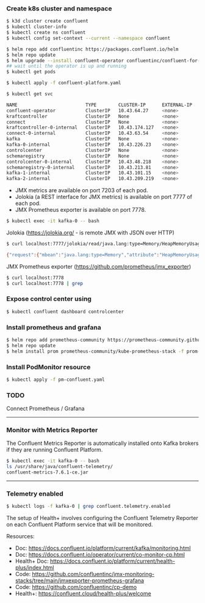 ### Create k8s cluster and namespace

```bash
$ k3d cluster create confluent
$ kubectl cluster-info
$ kubectl create ns confluent
$ kubectl config set-context --current --namespace confluent
```

```bash
$ helm repo add confluentinc https://packages.confluent.io/helm
$ helm repo update
$ helm upgrade --install confluent-operator confluentinc/confluent-for-kubernetes --set kRaftEnabled=true
## wait until the operator is up and running
$ kubectl get pods
```

```bash
$ kubectl apply -f confluent-platform.yaml
```

```bash
$ kubectl get svc

NAME                         TYPE        CLUSTER-IP      EXTERNAL-IP   PORT(S)                                                                   AGE
confluent-operator           ClusterIP   10.43.64.27     <none>        7778/TCP                                                                  38m
kraftcontroller              ClusterIP   None            <none>        9074/TCP,7203/TCP,7777/TCP,7778/TCP,9072/TCP                              37m
connect                      ClusterIP   None            <none>        8083/TCP,7203/TCP,7777/TCP,7778/TCP                                       37m
kraftcontroller-0-internal   ClusterIP   10.43.174.127   <none>        9074/TCP,7203/TCP,7777/TCP,7778/TCP,9072/TCP                              37m
connect-0-internal           ClusterIP   10.43.63.54     <none>        8083/TCP,7203/TCP,7777/TCP,7778/TCP                                       37m
kafka                        ClusterIP   None            <none>        9074/TCP,9092/TCP,8090/TCP,9071/TCP,7203/TCP,7777/TCP,7778/TCP,9072/TCP   36m
kafka-0-internal             ClusterIP   10.43.226.23    <none>        9074/TCP,9092/TCP,8090/TCP,9071/TCP,7203/TCP,7777/TCP,7778/TCP,9072/TCP   36m
controlcenter                ClusterIP   None            <none>        9021/TCP,7203/TCP,7777/TCP,7778/TCP                                       35m
schemaregistry               ClusterIP   None            <none>        8081/TCP,7203/TCP,7777/TCP,7778/TCP                                       35m
controlcenter-0-internal     ClusterIP   10.43.48.218    <none>        9021/TCP,7203/TCP,7777/TCP,7778/TCP                                       35m
schemaregistry-0-internal    ClusterIP   10.43.213.81    <none>        8081/TCP,7203/TCP,7777/TCP,7778/TCP                                       35m
kafka-1-internal             ClusterIP   10.43.101.15    <none>        9074/TCP,9092/TCP,8090/TCP,9071/TCP,7203/TCP,7777/TCP,7778/TCP,9072/TCP   15m
kafka-2-internal             ClusterIP   10.43.209.219   <none>        9074/TCP,9092/TCP,8090/TCP,9071/TCP,7203/TCP,7777/TCP,7778/TCP,9072/TCP   15m
```

- JMX metrics are available on port 7203 of each pod.
- Jolokia (a REST interface for JMX metrics) is available on port 7777 of each pod.
- JMX Prometheus exporter is available on port 7778.

```bash
$ kubectl exec -it kafka-0 -- bash
```

Jolokia (https://jolokia.org/ -  is remote JMX with JSON over HTTP)
```bash
$ curl localhost:7777/jolokia/read/java.lang:type=Memory/HeapMemoryUsage

{"request":{"mbean":"java.lang:type=Memory","attribute":"HeapMemoryUsage","type":"read"},"value":{"init":268435456,"committed":2080374784,"max":4194304000,"used":624901880},"timestamp":1718873550,"status":200}
```

JMX Prometheus exporter (https://github.com/prometheus/jmx_exporter)
```bash
$ curl localhost:7778
$ curl localhost:7778 | grep 
```

### Expose control center using

```bash
$ kubectl confluent dashboard controlcenter
```

### Install prometheus and grafana

```bash
$ helm repo add prometheus-community https://prometheus-community.github.io/helm-charts
$ helm repo update
$ helm install prom prometheus-community/kube-prometheus-stack -f prom-values.yaml
```

### Install PodMonitor resource

```bash
$ kubectl apply -f pm-confluent.yaml
```

### TODO

Connect Prometheus / Grafana

------------------------------------------------------------------------------------------------------------------------

### Monitor with Metrics Reporter

The Confluent Metrics Reporter is automatically installed onto Kafka brokers if they are running Confluent Platform.

```bash
$ kubectl exec -it kafka-0 -- bash
ls /usr/share/java/confluent-telemetry/
confluent-metrics-7.6.1-ce.jar
```

------------------------------------------------------------------------------------------------------------------------

### Telemetry enabled

```bash
$ kubectl logs -f kafka-0 | grep confluent.telemetry.enabled
```

The setup of Health+ involves configuring the Confluent Telemetry Reporter on each Confluent Platform service that will be monitored.


Resources:

- Doc: https://docs.confluent.io/platform/current/kafka/monitoring.html
- Doc: https://docs.confluent.io/operator/current/co-monitor-cp.html
- Health+ Doc: https://docs.confluent.io/platform/current/health-plus/index.html
- Code: https://github.com/confluentinc/jmx-monitoring-stacks/tree/main/jmxexporter-prometheus-grafana
- Code: https://github.com/confluentinc/cp-demo
- Health+: https://confluent.cloud/health-plus/welcome

